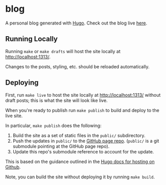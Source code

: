 # blog

A personal blog generated with [Hugo][hugo-main]. Check out the blog live [here][blog].

[hugo-main]: https://gohugo.io/
[blog]: https://keeler.github.io/posts

## Running Locally

Running `make` or `make drafts` will host the site locally at [http://localhost:1313/](http://localhost:1313/).

Changes to the posts, styling, etc. should be reloaded automatically.

## Deploying

First, run `make live` to host the site locally at [http://localhost:1313/](http://localhost:1313/) without draft posts; this is what the site will look like live.

When you're ready to publish run `make publish` to build and deploy to the live site.

In particular, `make publish` does the following:

1. Build the site as a set of static files in the `public/` subdirectory.
2. Push the updates in `public/` to the [GitHub page repo][github-page-repo]. (`public/` is a git submodule pointing at the GitHub page repo).
3. Update this repo's submodule reference to account for the update.

This is based on the guidance outlined in the [Hugo docs for hosting on Github][hugo-github-pages].

Note, you can build the site without deploying it by running `make build`.

[hugo-github-pages]: https://gohugo.io/hosting-and-deployment/hosting-on-github/#github-user-or-organization-pages
[github-page-repo]: https://github.com/keeler/keeler.github.io

